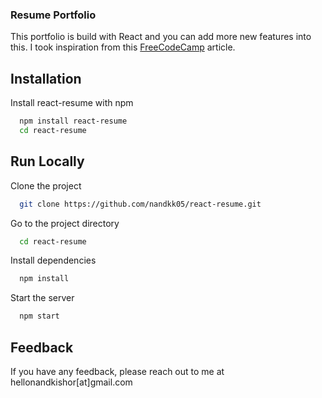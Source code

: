 ### Resume Portfolio

This portfolio is build with React and you can add more new features into this. I took inspiration from this [FreeCodeCamp](https://www.freecodecamp.org/news/15-web-developer-portfolios-to-inspire-you-137fb1743cae/) article.

## Installation 

Install react-resume with npm

```bash 
  npm install react-resume
  cd react-resume
```

## Run Locally

Clone the project

```bash
  git clone https://github.com/nandkk05/react-resume.git
```

Go to the project directory

```bash
  cd react-resume
```

Install dependencies

```bash
  npm install
```

Start the server

```bash
  npm start
```
    
## Feedback

If you have any feedback, please reach out to me at hellonandkishor[at]gmail.com